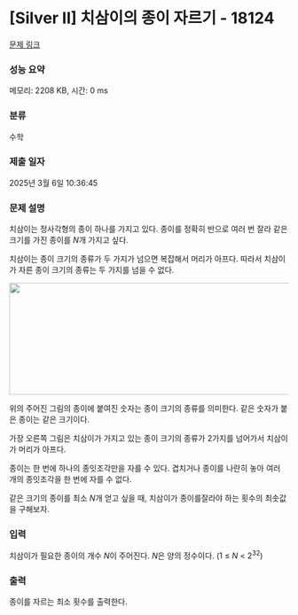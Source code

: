 # [Silver II] 치삼이의 종이 자르기 - 18124 

[문제 링크](https://www.acmicpc.net/problem/18124) 

### 성능 요약

메모리: 2208 KB, 시간: 0 ms

### 분류

수학

### 제출 일자

2025년 3월 6일 10:36:45

### 문제 설명

<p>치삼이는 정사각형의 종이 하나를 가지고 있다. 종이를 정확히 반으로 여러 번 잘라 같은 크기를 가진 종이를 <em>N</em>개 가지고 싶다.</p>

<p>치삼이는 종이 크기의 종류가 두 가지가 넘으면 복잡해서 머리가 아프다. 따라서 치삼이가 자른 종이 크기의 종류는 두 가지를 넘을 수 없다.</p>

<p style="text-align: center;"><img alt="" src="https://upload.acmicpc.net/6da9fc6b-d000-4796-accf-edab139ff1fa/-/preview/" style="height: 202px; width: 700px;"></p>

<p>위의 주어진 그림의 종이에 붙여진 숫자는 종이 크기의 종류를 의미한다. 같은 숫자가 붙은 종이는 같은 크기이다.</p>

<p>가장 오른쪽 그림은 치삼이가 가지고 있는 종이 크기의 종류가 2가지를 넘어가서 치삼이가 머리가 아프다.</p>

<p>종이는 한 번에 하나의 종잇조각만을 자를 수 있다. 겹치거나 종이를 나란히 놓아 여러 개의 종잇조각을 한 번에 자를 수 없다.</p>

<p>같은 크기의 종이를 최소 <em>N</em>개 얻고 싶을 때, 치삼이가 종이를잘라야 하는 횟수의 최솟값을 구해보자.</p>

### 입력 

 <p>치삼이가 필요한 종이의 개수 <em>N</em>이 주어진다. <em>N</em>은 양의 정수이다. (1 ≤ <em>N</em> < 2<sup>32</sup>)</p>

### 출력 

 <p>종이를 자르는 최소 횟수를 출력한다.</p>

